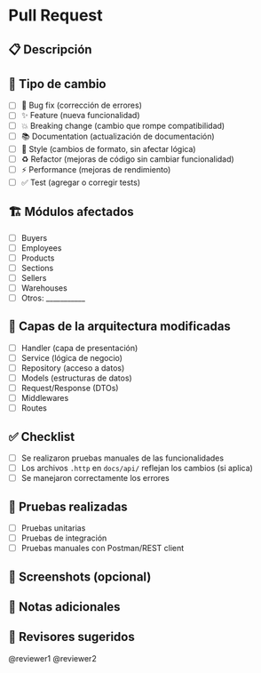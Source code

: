 # Pull Request

## 📋 Descripción
<!-- Describe brevemente los cambios realizados -->

## 🎯 Tipo de cambio
<!-- Marca la opción que aplique -->
- [ ] 🐛 Bug fix (corrección de errores)
- [ ] ✨ Feature (nueva funcionalidad)
- [ ] 💥 Breaking change (cambio que rompe compatibilidad)
- [ ] 📚 Documentation (actualización de documentación)
- [ ] 🎨 Style (cambios de formato, sin afectar lógica)
- [ ] ♻️ Refactor (mejoras de código sin cambiar funcionalidad)
- [ ] ⚡ Performance (mejoras de rendimiento)
- [ ] ✅ Test (agregar o corregir tests)

## 🏗️ Módulos afectados
<!-- Marca los módulos que fueron modificados -->
- [ ] Buyers
- [ ] Employees
- [ ] Products
- [ ] Sections
- [ ] Sellers
- [ ] Warehouses
- [ ] Otros: ___________

## 🔄 Capas de la arquitectura modificadas
<!-- Marca las capas que fueron afectadas -->
- [ ] Handler (capa de presentación)
- [ ] Service (lógica de negocio)
- [ ] Repository (acceso a datos)
- [ ] Models (estructuras de datos)
- [ ] Request/Response (DTOs)
- [ ] Middlewares
- [ ] Routes

## ✅ Checklist
<!-- Verifica que se cumplan los siguientes puntos -->
- [ ] Se realizaron pruebas manuales de las funcionalidades
- [ ] Los archivos `.http` en `docs/api/` reflejan los cambios (si aplica)
- [ ] Se manejaron correctamente los errores

## 🧪 Pruebas realizadas
<!-- Describe cómo probaste los cambios -->
- [ ] Pruebas unitarias
- [ ] Pruebas de integración  
- [ ] Pruebas manuales con Postman/REST client

## 📸 Screenshots (opcional)
<!-- Si aplica, agrega screenshots de la funcionalidad -->

## 📝 Notas adicionales
<!-- Cualquier información adicional que el revisor deba saber -->

## 👥 Revisores sugeridos
<!-- Menciona a los compañeros que deberían revisar este PR -->
@reviewer1 @reviewer2
